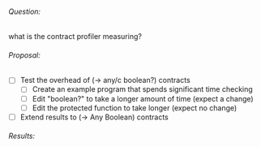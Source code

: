 ###### Question:
what is the contract profiler measuring?

###### Proposal:
- [ ] Test the overhead of (-> any/c boolean?) contracts
  - [ ] Create an example program that spends significant time checking
  - [ ] Edit "boolean?" to take a longer amount of time (expect a change)
  - [ ] Edit the protected function to take longer (expect no change)
- [ ] Extend results to (-> Any Boolean) contracts

###### Results:

